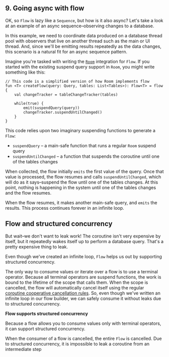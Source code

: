 ## 9. Going async with flow

OK, so `Flow` is lazy like a `Sequence`, but how is it also async? Let's take a look at an example of an async sequence–observing changes to a database.

In this example, we need to coordinate data produced on a database thread pool with observers that live on another thread such as the main or UI thread. And, since we'll be emitting results repeatedly as the data changes, this scenario is a natural fit for an async sequence pattern.

Imagine you're tasked with writing the [`Room`](https://developer.android.com/topic/libraries/architecture/room) integration for `Flow`. If you started with the existing suspend query support in `Room`, you might write something like this:

```
// This code is a simplified version of how Room implements flow
fun <T> createFlow(query: Query, tables: List<Tables>): Flow<T> = flow {
    val changeTracker = tableChangeTracker(tables)

    while(true) {
        emit(suspendQuery(query))
        changeTracker.suspendUntilChanged()
    }
}
```

This code relies upon two imaginary suspending functions to generate a `Flow`:

- `suspendQuery` – a main-safe function that runs a regular `Room` suspend query
- `suspendUntilChanged` – a function that suspends the coroutine until one of the tables changes

When collected, the flow initially `emits` the first value of the query. Once that value is processed, the flow resumes and calls `suspendUntilChanged`, which will do as it says–suspend the flow until one of the tables changes. At this point, nothing is happening in the system until one of the tables changes and the flow resumes.

When the flow resumes, it makes another main-safe query, and `emits` the results. This process continues forever in an infinite loop.

## **Flow and structured concurrency**

But wait–we don't want to leak work! The coroutine isn't very expensive by itself, but it repeatedly wakes itself up to perform a database query. That's a pretty expensive thing to leak.

Even though we've created an infinite loop, `Flow` helps us out by supporting structured concurrency.

The only way to consume values or iterate over a flow is to use a terminal operator. Because all terminal operators are suspend functions, the work is bound to the lifetime of the scope that calls them. When the scope is cancelled, the flow will automatically cancel itself using the regular [coroutine cooperative cancellation rules](https://kotlinlang.org/docs/reference/coroutines/cancellation-and-timeouts.html#cancellation-is-cooperative). So, even though we've written an infinite loop in our flow builder, we can safely consume it without leaks due to structured concurrency.

**Flow supports structured concurrency**

Because a flow allows you to consume values only with terminal operators, it can support structured concurrency.

When the consumer of a flow is cancelled, the entire `Flow` is cancelled. Due to structured concurrency, it is impossible to leak a coroutine from an intermediate step